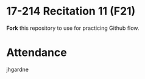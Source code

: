 # 17-214 Recitation 11 (F21)
**Fork** this repository to use for practicing Github flow.

# Attendance
jhgardne